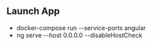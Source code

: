 ## Launch App 

* docker-compose run --service-ports angular
* ng serve --host 0.0.0.0 --disableHostCheck